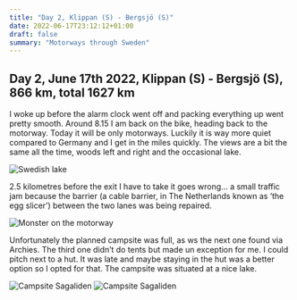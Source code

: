 ```yaml
---
title: "Day 2, Klippan (S) - Bergsjö (S)"
date: 2022-06-17T23:12:12+01:00
draft: false
summary: "Motorways through Sweden"
---
```


## Day 2, June 17th 2022, Klippan (S) - Bergsjö (S), 866 km, total 1627 km

I woke up before the alarm clock went off and packing everything up went pretty smooth.
Around 8.15 I am back on the bike, heading back to the motorway. Today it will be only motorways.
Luckily it is way more quiet compared to Germany and I get in the miles quickly. The views are
a bit the same all the time, woods left and right and the occasional lake.

![Swedish lake](/images/noordkaap2022-06-17-01-zweeds-meer-r.jpg "Swedish lake")

2.5 kilometres before the exit I have to take
it goes wrong\... a small traffic jam because the barrier (a cable barrier, in The Netherlands known as ‘the egg slicer’) between the two lanes was being repaired.

![Monster on the motorway](/images/noordkaap2022-06-17-02-snelweg-r.jpg "Monster on the motorway")

Unfortunately the planned campsite was full, as ws the next one found via Archies. The third one
didn’t do tents but made un exception for me. I could pitch next to a hut. It was late and maybe
staying in the hut was a better option so I opted for that. The campsite was situated at a nice lake.

![Campsite Sagaliden](/images/noordkaap2022-06-17-03-sagaliden-r.jpg "Campsite Sagaliden")
![Campsite Sagaliden](/images/noordkaap2022-06-17-04-sagaliden-r.jpg "Campsite Sagaliden")

